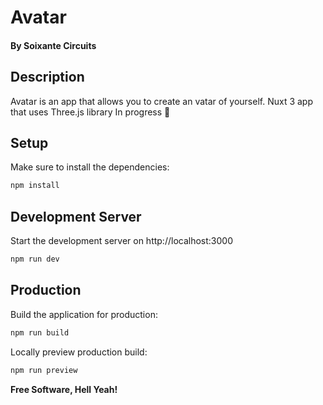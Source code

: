 
# Avatar 
#### By Soixante Circuits

## Description

Avatar is an app that allows you to create an vatar of yourself.
Nuxt 3 app that uses Three.js library
In progress 🚧

## Setup

Make sure to install the dependencies:

```bash
npm install
```

## Development Server

Start the development server on http://localhost:3000

```bash
npm run dev
```

## Production

Build the application for production:

```bash
npm run build
```

Locally preview production build:

```bash
npm run preview
```

**Free Software, Hell Yeah!**